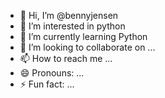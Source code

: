 - 👋 Hi, I’m @bennyjensen
- 👀 I’m interested in python
- 🌱 I’m currently learning Python
- 💞️ I’m looking to collaborate on ...
- 📫 How to reach me ...
- 😄 Pronouns: ...
- ⚡ Fun fact: ...

<!---
bennyjensen/bennyjensen is a ✨ special ✨ repository because its `README.md` (this file) appears on your GitHub profile.
You can click the Preview link to take a look at your changes.
--->
